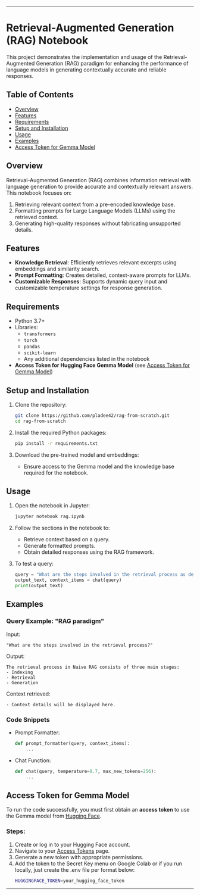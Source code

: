 
---

# Retrieval-Augmented Generation (RAG) Notebook

This project demonstrates the implementation and usage of the Retrieval-Augmented Generation (RAG) paradigm for enhancing the performance of language models in generating contextually accurate and reliable responses.

## Table of Contents

- [Overview](#overview)
- [Features](#features)
- [Requirements](#requirements)
- [Setup and Installation](#setup-and-installation)
- [Usage](#usage)
- [Examples](#examples)
- [Access Token for Gemma Model](#access-token-for-gemma-model)

## Overview

Retrieval-Augmented Generation (RAG) combines information retrieval with language generation to provide accurate and contextually relevant answers. This notebook focuses on:
1. Retrieving relevant context from a pre-encoded knowledge base.
2. Formatting prompts for Large Language Models (LLMs) using the retrieved context.
3. Generating high-quality responses without fabricating unsupported details.

## Features

- **Knowledge Retrieval**: Efficiently retrieves relevant excerpts using embeddings and similarity search.
- **Prompt Formatting**: Creates detailed, context-aware prompts for LLMs.
- **Customizable Responses**: Supports dynamic query input and customizable temperature settings for response generation.

## Requirements

- Python 3.7+
- Libraries:
  - `transformers`
  - `torch`
  - `pandas`
  - `scikit-learn`
  - Any additional dependencies listed in the notebook
- **Access Token for Hugging Face Gemma Model** (see [Access Token for Gemma Model](#access-token-for-gemma-model))

## Setup and Installation

1. Clone the repository:
   ```bash
   git clone https://github.com/pladee42/rag-from-scratch.git
   cd rag-from-scratch
   ```

2. Install the required Python packages:
   ```bash
   pip install -r requirements.txt
   ```

3. Download the pre-trained model and embeddings:
   - Ensure access to the Gemma model and the knowledge base required for the notebook.

## Usage

1. Open the notebook in Jupyter:
   ```bash
   jupyter notebook rag.ipynb
   ```

2. Follow the sections in the notebook to:
   - Retrieve context based on a query.
   - Generate formatted prompts.
   - Obtain detailed responses using the RAG framework.

3. To test a query:
   ```python
   query = "What are the steps involved in the retrieval process as described for Naive RAG?"
   output_text, context_items = chat(query)
   print(output_text)
   ```

## Examples

### Query Example: "RAG paradigm"

Input:
```
"What are the steps involved in the retrieval process?"
```

Output:
```
The retrieval process in Naive RAG consists of three main stages:
- Indexing
- Retrieval
- Generation
```

Context retrieved:
```
- Context details will be displayed here.
```

### Code Snippets

- Prompt Formatter:
   ```python
   def prompt_formatter(query, context_items):
       ...
   ```
- Chat Function:
   ```python
   def chat(query, temperature=0.7, max_new_tokens=256):
       ...
   ```

## Access Token for Gemma Model

To run the code successfully, you must first obtain an **access token** to use the Gemma model from [Hugging Face](https://huggingface.co). 

### Steps:
1. Create or log in to your Hugging Face account.
2. Navigate to your [Access Tokens](https://huggingface.co/settings/tokens) page.
3. Generate a new token with appropriate permissions.
4. Add the token to the Secret Key menu on Google Colab or if you run locally, just create the .env file per format below:
   ```bash
   HUGGINGFACE_TOKEN=your_hugging_face_token
   ```

---
